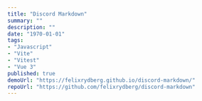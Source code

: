 ```yaml
---
title: "Discord Markdown"
summary: ""
description: ""
date: "1970-01-01"
tags:
- "Javascript"
- "Vite"
- "Vitest"
- "Vue 3"
published: true
demoUrl: "https://felixrydberg.github.io/discord-markdown/"
repoUrl: "https://github.com/felixrydberg/discord-markdown"
---
```

